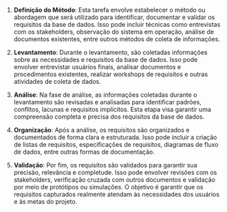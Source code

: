 
1. **Definição do Método**: Esta tarefa envolve estabelecer o método ou abordagem que será utilizado para identificar, documentar e validar os requisitos da base de dados. Isso pode incluir técnicas como entrevistas com os stakeholders, observação do sistema em operação, análise de documentos existentes, entre outros métodos de coleta de informações.

2. **Levantamento**: Durante o levantamento, são coletadas informações sobre as necessidades e requisitos da base de dados. Isso pode envolver entrevistar usuários finais, analisar documentos e procedimentos existentes, realizar workshops de requisitos e outras atividades de coleta de dados.

3. **Análise**: Na fase de análise, as informações coletadas durante o levantamento são revisadas e analisadas para identificar padrões, conflitos, lacunas e requisitos implícitos. Esta etapa visa garantir uma compreensão completa e precisa dos requisitos da base de dados.

4. **Organização**: Após a análise, os requisitos são organizados e documentados de forma clara e estruturada. Isso pode incluir a criação de listas de requisitos, especificações de requisitos, diagramas de fluxo de dados, entre outras formas de documentação.

5. **Validação**: Por fim, os requisitos são validados para garantir sua precisão, relevância e completude. Isso pode envolver revisões com os stakeholders, verificação cruzada com outros documentos e validação por meio de protótipos ou simulações. O objetivo é garantir que os requisitos capturados realmente atendam às necessidades dos usuários e às metas do projeto.
